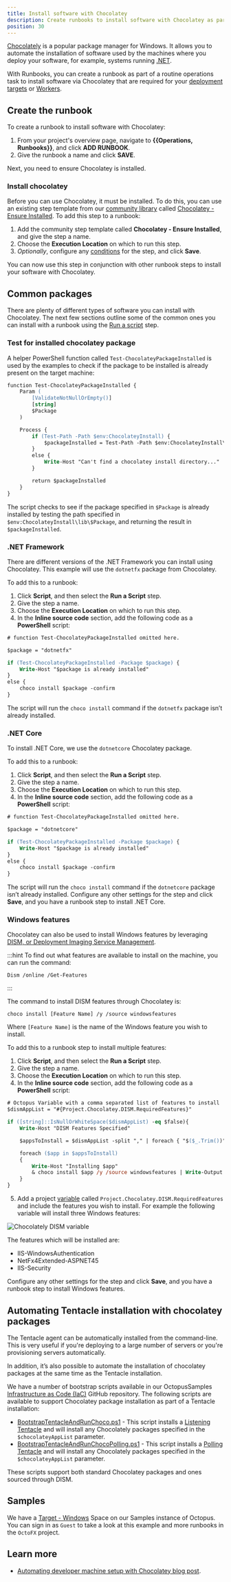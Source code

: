 ```yaml
---
title: Install software with Chocolatey
description: Create runbooks to install software with Chocolatey as part of a routine operations task.
position: 30
---
```


[Chocolately](https://chocolatey.org/) is a popular package manager for Windows. It allows you to automate the installation of software used by the machines where you deploy your software, for example, systems running [.NET](https://dotnet.microsoft.com/).

With Runbooks, you can create a runbook as part of a routine operations task to install software via Chocolatey that are required for your [deployment targets](/docs/infrastructure/deployment-targets/windows-targets/index.md) or [Workers](/docs/infrastructure/workers/index.md).

## Create the runbook

To create a runbook to install software with Chocolatey:

1. From your project's overview page, navigate to **{{Operations, Runbooks}}**, and click **ADD RUNBOOK**.
1. Give the runbook a name and click **SAVE**.

Next, you need to ensure Chocolatey is installed.

### Install chocolatey

Before you can use Chocolatey, it must be installed. To do this, you can use an existing step template from our [community library](/docs/projects/community-step-templates.md) called [Chocolatey - Ensure Installed](https://library.octopus.com/step-templates/c364b0a5-a0b7-48f8-a1a4-35e9f54a82d3/actiontemplate-chocolatey-ensure-installed). To add this step to a runbook:

1. Add the community step template called **Chocolatey - Ensure Installed**, and give the step a name.
1. Choose the **Execution Location** on which to run this step.
1. *Optionally*, configure any [conditions](/docs/projects/steps/conditions/index.md) for the step, and click **Save**.

You can now use this step in conjunction with other runbook steps to install your software with Chocolatey.

## Common packages

There are plenty of different types of software you can install with Chocolatey. The next few sections outline some of the common ones you can install with a runbook using the [Run a script](/docs/deployments/custom-scripts/run-a-script-step.md) step.

### Test for installed chocolatey package

A helper PowerShell function called `Test-ChocolateyPackageInstalled` is used by the examples to check if the package to be installed is already present on the target machine:

```ps
function Test-ChocolateyPackageInstalled {
    Param (
        [ValidateNotNullOrEmpty()]
        [string]
        $Package
    )

    Process {
        if (Test-Path -Path $env:ChocolateyInstall) {
            $packageInstalled = Test-Path -Path $env:ChocolateyInstall\lib\$Package
        }
        else {
            Write-Host "Can't find a chocolatey install directory..."
        }

        return $packageInstalled
    }
}
```

The script checks to see if the package specified in `$Package` is already installed by testing the path specified in `$env:ChocolateyInstall\lib\$Package`, and returning the result in `$packageInstalled`.

### .NET Framework

There are different versions of the .NET Framework you can install using Chocolatey. This example will use the `dotnetfx` package from Chocolatey.

To add this to a runbook:

1. Click **Script**, and then select the **Run a Script** step.
1. Give the step a name.
1. Choose the **Execution Location** on which to run this step.
1. In the **Inline source code** section, add the following code as a **PowerShell** script:

```ps
# function Test-ChocolateyPackageInstalled omitted here.

$package = "dotnetfx"

if (Test-ChocolateyPackageInstalled -Package $package) {
    Write-Host "$package is already installed"
}
else {
    choco install $package -confirm
}
```

The script will run the `choco install` command if the `dotnetfx` package isn’t already installed.

### .NET Core

To install .NET Core, we use the `dotnetcore` Chocolatey package.

To add this to a runbook:

1. Click **Script**, and then select the **Run a Script** step.
1. Give the step a name.
1. Choose the **Execution Location** on which to run this step.
1. In the **Inline source code** section, add the following code as a **PowerShell** script:

```ps
# function Test-ChocolateyPackageInstalled omitted here.

$package = "dotnetcore"

if (Test-ChocolateyPackageInstalled -Package $package) {
    Write-Host "$package is already installed"
}
else {
    choco install $package -confirm
}
```

The script will run the `choco install` command if the `dotnetcore` package isn’t already installed. Configure any other settings for the step and click **Save**, and you have a runbook step to install .NET Core.

### Windows features

Chocolatey can also be used to install Windows features by leveraging [DISM, or Deployment Imaging Service Management](https://docs.microsoft.com/en-us/windows-hardware/manufacture/desktop/what-is-dism).

:::hint
To find out what features are available to install on the machine, you can run the command:

```
Dism /online /Get-Features
```
:::

The command to install DISM features through Chocolatey is:

```
choco install [Feature Name] /y /source windowsfeatures
```

Where `[Feature Name]` is the name of the Windows feature you wish to install.

To add this to a runbook step to install multiple features:

1. Click **Script**, and then select the **Run a Script** step.
1. Give the step a name.
1. Choose the **Execution Location** on which to run this step.
1. In the **Inline source code** section, add the following code as a **PowerShell** script:

```ps
# Octopus Variable with a comma separated list of features to install
$dismAppList = "#{Project.Chocolatey.DISM.RequiredFeatures}" 

if ([string]::IsNullOrWhiteSpace($dismAppList) -eq $false){
    Write-Host "DISM Features Specified"    

    $appsToInstall = $dismAppList -split "," | foreach { "$($_.Trim())" }

    foreach ($app in $appsToInstall)
    {
        Write-Host "Installing $app"
        & choco install $app /y /source windowsfeatures | Write-Output
    }
}
```

5. Add a project [variable](/docs/projects/variables/index.md) called `Project.Chocolatey.DISM.RequiredFeatures` and include the features you wish to install. For example the following variable will install three Windows features:

![Chocolately DISM variable](images/install-chocolatey-dism-variable.png "width=500")

The features which will be installed are:
- IIS-WindowsAuthentication
- NetFx4Extended-ASPNET45
- IIS-Security

Configure any other settings for the step and click **Save**, and you have a runbook step to install Windows features.

## Automating Tentacle installation with chocolatey packages

The Tentacle agent can be automatically installed from the command-line. This is very useful if you're deploying to a large number of servers or you're provisioning servers automatically.

In addition, it’s also possible to automate the installation of chocolatey packages at the same time as the Tentacle installation.

We have a number of bootstrap scripts available in our OctopusSamples [Infrastructure as Code (IaC)](https://github.com/OctopusSamples/IaC/) GitHub repository. The following scripts are available to support Chocolatey package installation as part of a Tentacle installation:

- [BootstrapTentacleAndRunChoco.ps1](https://github.com/OctopusSamples/IaC/blob/master/azure/bootstrap/BootstrapTentacleAndRunChoco.ps1) - This script installs a [Listening Tentacle](/docs/infrastructure/deployment-targets/tentacle/tentacle-communication.md#listening-tentacles-recommended) and will install any Chocolately packages specified in the `$chocolateyAppList` parameter.
- [BootstrapTentacleAndRunChocoPolling.ps1](https://github.com/OctopusSamples/IaC/blob/master/azure/bootstrap/BootstrapTentacleAndRunChocoPolling.ps1) - This script installs a [Polling Tentacle](/docs/infrastructure/deployment-targets/tentacle/tentacle-communication.md#polling-tentacles) and will install any Chocolately packages specified in the `$chocolateyAppList` parameter.

These scripts support both standard Chocolatey packages and ones sourced through DISM.

## Samples

We have a [Target - Windows](https://oc.to/TargetWindowsSamplesSpace) Space on our Samples instance of Octopus. You can sign in as `Guest` to take a look at this example and more runbooks in the `OctoFX` project.

## Learn more

- [Automating developer machine setup with Chocolatey blog post](https://octopus.com/blog/automate-developer-machine-setup-with-chocolatey).

